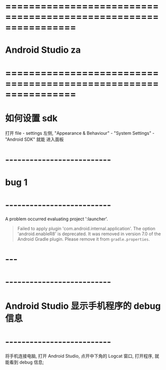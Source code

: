# ================================================================ #
#               Android Studio  za
# ================================================================ #


# 如何设置 sdk
打开 file - settings
左侧, "Appearance & Behaviour" - "System Settings" - "Android SDK"
就能 进入面板




# -------------------------- #
#      bug 1
# -------------------------- #
A problem occurred evaluating project ':launcher'.
> Failed to apply plugin 'com.android.internal.application'.
   > The option 'android.enableR8' is deprecated.
     It was removed in version 7.0 of the Android Gradle plugin.
     Please remove it from `gradle.properties`.
# ---




# -------------------------- #
#     Android Studio 显示手机程序的 debug 信息
# -------------------------- #
将手机连接电脑, 打开 Android Studio, 点开中下角的 Logcat 窗口, 
打开程序, 就能看到 debug 信息;























